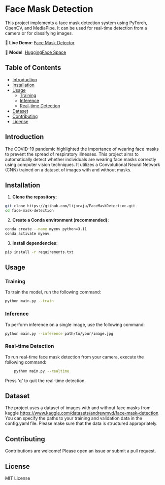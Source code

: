 # Face Mask Detection

This project implements a face mask detection system using PyTorch, OpenCV, and MediaPipe. It can be used for real-time detection from a camera or for classifying images.

🔗 **Live Demo:** [Face Mask Detector](https://face-mask-detection-demo.streamlit.app/)   

📌 **Model**: [HuggingFace Space](https://huggingface.co/lijoraju/face_mask_detector_model)

## Table of Contents

- [Introduction](#introduction)
- [Installation](#installation)
- [Usage](#usage)
  - [Training](#training)
  - [Inference](#inference)
  - [Real-time Detection](#real-time-detection)
- [Dataset](#dataset)
- [Contributing](#contributing)
- [License](#license)

## Introduction

The COVID-19 pandemic highlighted the importance of wearing face masks to prevent the spread of respiratory illnesses. This project aims to automatically detect whether individuals are wearing face masks correctly using computer vision techniques.  It utilizes a Convolutional Neural Network (CNN) trained on a dataset of images with and without masks.

## Installation

1. **Clone the repository:**

  ```bash
  git clone https://github.com/lijoraju/FaceMaskDetection.git
  cd face-mask-detection
 ```

2. **Create a Conda environment (recommended):**

```bash
conda create --name myenv python=3.11
conda activate myenv
```

3. **Install dependencies:**
```bash
pip install -r requirements.txt
```

## Usage

### Training 

To train the model, run the following command:

```bash
python main.py --train 
```

### Inference

To perform inference on a single image, use the following command:

```bash
python main.py --inference path/to/your/image.jpg
```

### Real-time Detection

To run real-time face mask detection from your camera, execute the following command:

```bash
    python main.py --realtime
```

Press 'q' to quit the real-time detection.

## Dataset

The project uses a dataset of images with and without face masks from kaggle https://www.kaggle.com/datasets/andrewmvd/face-mask-detection.  You can specify the paths to your training and validation data in the config.yaml file.  Please make sure that the data is structured appropriately.

## Contributing

Contributions are welcome! Please open an issue or submit a pull request.

## License

MIT License
